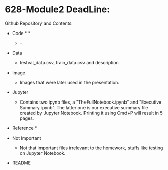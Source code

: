 # 628-Module2 DeadLine: 

Github Repository and Contents:

* Code
  * 
  * 
  * `-`
* Data
  * testval_data.csv, train_data.csv and description
* Image
  * Images that were later used in the presentation.
* Jupyter
  * Contains two ipynb files, a "TheFullNotebook.ipynb" and "Executive Summary.ipynb". The latter one is our executive summary file created by Jupyter Notebook. Printing it using Cmd+P will result in 5 pages.
* Reference
  * 
* Not Important
  * Not that important files irrelevant to the homework, stuffs like testing on Jupyter Notebook.

* README
